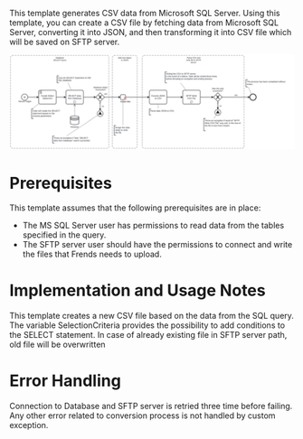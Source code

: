 This template generates CSV data from Microsoft SQL Server. 
Using this template, you can create a CSV file by fetching data from Microsoft SQL Server, converting it into JSON, and then transforming it into CSV file which will be saved on SFTP server.

![Template](assets/MS_SQL_database_SELECT_to_CSV_file.svg)

# Prerequisites

This template assumes that the following prerequisites are in place:

- The MS SQL Server user has permissions to read data from the tables specified in the query.
- The SFTP server user should have the permissions to connect and write the files that Frends needs to upload.


# Implementation and Usage Notes

This template creates a new CSV file based on the data from the SQL query. 
The variable SelectionCriteria provides the possibility to add conditions to the SELECT statement.
In case of already existing file in SFTP server path, old file will be overwritten

# Error Handling

Connection to Database and SFTP server is retried three time before failing.
Any other error related to conversion process is not handled by custom exception.
